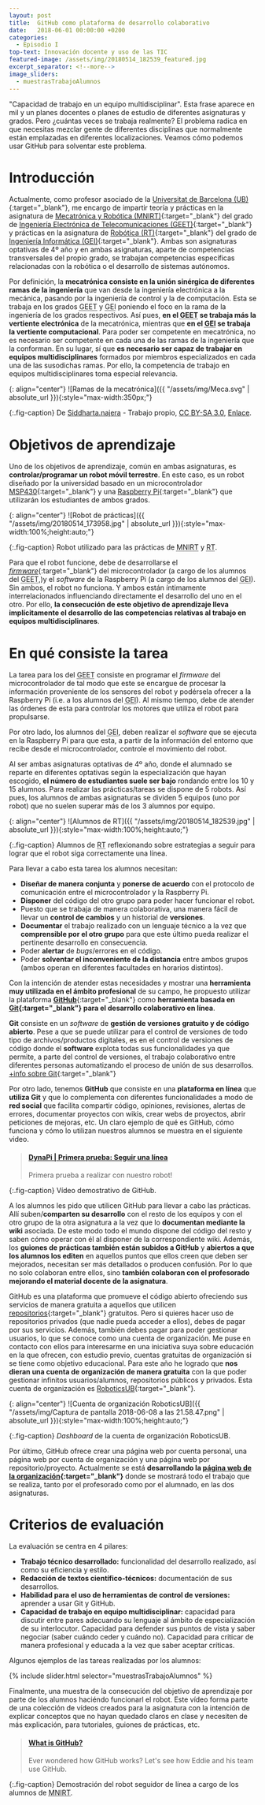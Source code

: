 ```yaml
---
layout: post
title:  GitHub como plataforma de desarrollo colaborativo
date:   2018-06-01 00:00:00 +0200
categories:
  - Episodio I
top-text: Innovación docente y uso de las TIC
featured-image: /assets/img/20180514_182539_featured.jpg
excerpt_separator: <!--more-->
image_sliders:
  - muestrasTrabajoAlumnos
---
```


"Capacidad de trabajo en un equipo multidisciplinar". Esta frase aparece en mil y un planes docentes o planes de estudio de diferentes asignaturas y grados. Pero ¿cuántas veces se trabaja realmente? El problema radica en que necesitas mezclar gente de diferentes disciplinas que normalmente están emplazadas en diferentes localizaciones. Veamos cómo podemos usar GitHub para solventar este problema. 

<!--more-->

# Introducción

Actualmente, como profesor asociado de la [Universitat de Barcelona (UB)](http://www.ub.edu/){:target="_blank"}, me encargo de impartir teoría y prácticas en la asignatura de [Mecatrónica y Robótica (MNIRT)](http://www.ub.edu/grad/plae/AccesInformePD?curs=2017&codiGiga=362708&idioma=CAT&recurs=publicacio){:target="_blank"} del grado de [Ingeniería Electrónica de Telecomunicaciones (GEET)](http://www.ub.edu/fisica/guia_grau_engelect/){:target="_blank"} y prácticas en la asignatura de [Robótica (RT)](http://www.ub.edu/grad/plae/AccesInformePD?curs=2017&codiGiga=364319&idioma=CAT&recurs=publicacio){:target="_blank"} del grado de [Ingeniería Informática (GEI)](https://mat.ub.edu/grauinformatica/){:target="_blank"}. Ambas son asignaturas optativas de 4º año y en ambas asignaturas, aparte de competencias transversales del propio grado, se trabajan competencias específicas relacionadas con la robótica o el desarrollo de sistemas autónomos.

Por definición, la **mecatrónica consiste en la unión sinérgica de diferentes ramas de la ingeniería** que van desde la ingeniería electrónica a la mecánica, pasando por la ingeniería de control y la de computación. Esta se trabaja en los grados <abbr title="Grado de Ingeniería Electrónica de Telecomunicaciones">GEET</abbr> y <abbr title="Grado de Ingeniería Informátic">GEI</abbr> poniendo el foco en la rama de la ingeniería de los grados respectivos. Así pues, **en el <abbr title="Grado de Ingeniería Electrónica de Telecomunicaciones">GEET</abbr> se trabaja más la vertiente electrónica** de la mecatrónica, mientras que **en el <abbr title="Grado de Ingeniería Informátic">GEI</abbr> se trabaja la vertiente computacional**. Para poder ser competente en mecatrónica, no es necesario ser competente en cada una de las ramas de la ingeniería que la conforman. En su lugar, sí que **es necesario ser capaz de trabajar en equipos multidisciplinares** formados por miembros especializados en cada una de las susodichas ramas. Por ello, la competencia de trabajo en equipos multidisciplinares toma especial relevancia.

{: align="center"}
![Ramas de la mecatrónica]({{ "/assets/img/Meca.svg" | absolute_url }}){:style="max-width:350px;"}

{:.fig-caption}
De <a target="_blank" href="//commons.wikimedia.org/w/index.php?title=User:Siddharta.najera&amp;action=edit&amp;redlink=1" class="new" title="User:Siddharta.najera (page does not exist)">Siddharta.najera</a> - <span class="int-own-work" lang="es">Trabajo propio</span>, <a target="_blank" href="https://creativecommons.org/licenses/by-sa/3.0" title="Creative Commons Attribution-Share Alike 3.0">CC BY-SA 3.0</a>, <a target="_blank" href="https://commons.wikimedia.org/w/index.php?curid=7999623">Enlace</a>.


# Objetivos de aprendizaje

Uno de los objetivos de aprendizaje, común en ambas asignaturas, es **controlar/programar un robot móvil terrestre**. En este caso, es un robot diseñado por la universidad basado en un microcontrolador [MSP430](http://www.ti.com/microcontrollers/msp430-ultra-low-power-mcus/overview.html){:target="_blank"} y una [Raspberry Pi](https://www.raspberrypi.org/){:target="_blank"} que utilizarán los estudiantes de ambos grados.

{: align="center"}
![Robot de prácticas]({{ "/assets/img/20180514_173958.jpg" | absolute_url }}){:style="max-width:100%;height:auto;"}

{:.fig-caption}
Robot utilizado para las prácticas de <abbr title="Mecatrónica y Robótica">MNIRT</abbr> y <abbr title="Robótica">RT</abbr>.

Para que el robot funcione, debe de desarrollarse el [*firmware*](https://es.wikipedia.org/wiki/Firmware){:target="_blank"} del microcontrolador (a cargo de los alumnos del <abbr title="Grado de Ingeniería Electrónica de Telecomunicaciones">GEET</abbr>,)y el *software* de la Raspberry Pi (a cargo de los alumnos del <abbr title="Grado de Ingeniería Informátic">GEI</abbr>). Sin ambos, el robot no funciona. Y ambos están íntimamente interrelacionados influenciando directamente el desarrollo del uno en el otro. Por ello, **la consecución de este objetivo de aprendizaje lleva implícitamente el desarrollo de las competencias relativas al trabajo en equipos multidisciplinares**. 


# En qué consiste la tarea

La tarea para los del <abbr title="Grado de Ingeniería Electrónica de Telecomunicaciones">GEET</abbr> consiste en programar el *firmware* del microcontrolador de tal modo que este se encargue de procesar la información proveniente de los sensores del robot y podérsela ofrecer a la Raspberry Pi (i.e. a los alumnos del <abbr title="Grado de Ingeniería Informátic">GEI</abbr>). Al mismo tiempo, debe de atender las órdenes de esta para controlar los motores que utiliza el robot para propulsarse.

Por otro lado, los alumnos del <abbr title="Grado de Ingeniería Informátic">GEI</abbr>, deben realizar el *software* que se ejecuta en la Raspberry Pi para que esta, a partir de la información del entorno que recibe desde el microcontrolador, controle el movimiento del robot.

Al ser ambas asignaturas optativas de 4º año, donde el alumnado se reparte en diferentes optativas según la especialización que hayan escogido, **el número de estudiantes suele ser bajo** rondando entre los 10 y 15 alumnos. Para realizar las prácticas/tareas se dispone de 5 robots. Así pues, los alumnos de ambas asignaturas se dividen 5 equipos (uno por robot) que no suelen superar más de los 3 alumnos por equipo.

{: align="center"}
![Alumnos de RT]({{ "/assets/img/20180514_182539.jpg" | absolute_url }}){:style="max-width:100%;height:auto;"}

{:.fig-caption}
Alumnos de <abbr title="Robótica">RT</abbr> reflexionando sobre estrategias a seguir para lograr que el robot siga correctamente una línea.

Para llevar a cabo esta tarea los alumnos necesitan:

- **Diseñar de manera conjunta** y **ponerse de acuerdo** con el protocolo de comunicación entre el microcontrolador y la Raspberry Pi.
- **Disponer** del código del otro grupo para poder hacer funcionar el robot.
- Puesto que se trabaja de manera colaborativa, una manera fácil de llevar un **control de cambios** y un historial de **versiones**.
- **Documentar** el trabajo realizado con un lenguaje técnico a la vez que **comprensible por el otro grupo** para que este último pueda realizar el pertinente desarrollo en consecuencia.
- Poder **alertar** de *bugs*/errores en el código.
- Poder **solventar el inconveniente de la distancia** entre ambos grupos (ambos operan en diferentes facultades en horarios distintos).

Con la intención de atender estas necesidades y mostrar una **herramienta muy utilizada en el ámbito profesional** de su campo, he propuesto utilizar la plataforma [**GitHub**](https://github.com/){:target="_blank"} como **herramienta basada en [Git](https://git-scm.com/){:target="_blank"} para el desarrollo colaborativo en línea**.

**Git** consiste en un *software* de **gestión de versiones gratuito y de código abierto**. Pese a que se puede utilizar para el control de versiones de todo tipo de archivos/productos digitales, es en el control de versiones de código donde el **software** explota todas sus funcionalidades ya que permite, a parte  del control de versiones, el trabajo colaborativo entre diferentes personas automatizando el proceso de unión de sus desarrollos. [+info sobre Git](https://vimeo.com/41027679){:target="_blank"}

Por otro lado, tenemos **GitHub** que consiste en una **plataforma en línea** que **utiliza Git** y que lo complementa con diferentes funcionalidades a modo de **red social** que facilita compartir código, opiniones, revisiones, alertas de errores, documentar proyectos con wikis, crear webs de proyectos, abrir peticiones de mejoras, etc. Un claro ejemplo de qué es GitHub, cómo funciona y cómo lo utilizan nuestros alumnos se muestra en el siguiente video.

<blockquote class="embedly-card" data-card-controls="0"><h4><a href="https://youtu.be/w3jLJU7DT5E">DynaPi | Primera prueba: Seguir una línea</a></h4><p>Primera prueba a realizar con nuestro robot!</p></blockquote>

{:.fig-caption}
Vídeo demostrativo de GitHub.

A los alumnos les pido que utilicen GitHub para llevar a cabo las prácticas. Allí suben/**comparten su desarrollo** con el resto de los equipos y con el otro grupo de la otra asignatura a la vez que lo **documentan mediante la wiki** asociada. De este modo todo el mundo dispone del código del resto y saben cómo operar con él al disponer de la correspondiente wiki. Además, los **guiones de prácticas también están subidos a GitHub** y **abiertos a que los alumnos los editen** en aquellos puntos que ellos creen que deben ser mejorados, necesitan ser más detallados o producen confusión. Por lo que no solo colaboran entre ellos, sino **también colaboran con el profesorado mejorando el material docente de la asignatura**.

GitHub es una plataforma que promueve el código abierto ofreciendo sus servicios de manera gratuita a aquellos que utilicen [repositorios](https://help.github.com/articles/github-glossary/#repository){:target="_blank"} gratuitos. Pero si quieres hacer uso de repositorios privados (que nadie pueda acceder a ellos), debes de pagar por sus servicios. Además, también debes pagar para poder gestionar usuarios, lo que se conoce como una cuenta de organización. Me puse en contacto con ellos para interesarme en una iniciativa suya sobre educación en la que ofrecen, con estudio previo, cuentas gratuitas de organización si se tiene como objetivo educacional. Para este año he logrado que **nos dieran una cuenta de organización de manera gratuita** con la que poder gestionar infinitos usuarios/alumnos, repositorios públicos y privados. Esta cuenta de organización es [RoboticsUB](https://github.com/RoboticsUB/){:target="_blank"}.

{: align="center"}
![Cuenta de organización RoboticsUB]({{ "/assets/img/Captura de pantalla 2018-06-08 a las 21.58.47.png" | absolute_url }}){:style="max-width:100%;height:auto;"}

{:.fig-caption}
*Dashboard* de la cuenta de organización RoboticsUB.

Por último, GitHub ofrece crear una página web por cuenta personal, una página web por cuenta de organización y una página web por repositorio/proyecto. Actualmente se está **desarrollando la [página web de la organización](https://roboticsub.github.io/){:target="_blank"}** donde se mostrará todo el trabajo que se realiza, tanto por el profesorado como por el alumnado, en las dos asignaturas.

# Criterios de evaluación

La evaluación se centra en 4 pilares:

- **Trabajo técnico desarrollado:** funcionalidad del desarrollo realizado, así como su eficiencia y estilo.
- **Redacción de textos científico-técnicos:** documentación de sus desarrollos.
- **Habilidad para el uso de herramientas de control de versiones:** aprender a usar Git y GitHub.
- **Capacidad de trabajo en equipo multidisciplinar:** capacidad para discutir entre pares adecuando su lenguaje al ámbito de especialización de su interlocutor. Capacidad para defender sus puntos de vista y saber negociar (saber cuándo ceder y cuándo no). Capacidad para criticar de manera profesional y educada a la vez que saber aceptar críticas.

Algunos ejemplos de las tareas realizadas por los alumnos:

{% include slider.html selector="muestrasTrabajoAlumnos" %}

Finalmente, una muestra de la consecución del objetivo de aprendizaje por parte de los alumnos haciéndo funcionarl el robot. Este vídeo forma parte de una colección de vídeos creados para la asignatura con la intención de explicar conceptos que no hayan quedado claros en clase y necesiten de más explicación, para tutoriales, guiones de prácticas, etc.

<blockquote class="embedly-card" data-card-controls="0"><h4><a href="https://youtu.be/lPw9KB3WdAs">What is GitHub?</a></h4><p>Ever wondered how GitHub works? Let's see how Eddie and his team use GitHub.</p></blockquote>

{:.fig-caption}
Demostración del robot seguidor de línea a cargo de los alumnos de <abbr title="Mecatrónica y Robótica">MNIRT</abbr>.

<style>
#muestrasTrabajoAlumnos, #muestrasTrabajoAlumnos img {max-width:100%;height:auto;}
</style>
<script async src="//cdn.embedly.com/widgets/platform.js" charset="UTF-8"></script>

